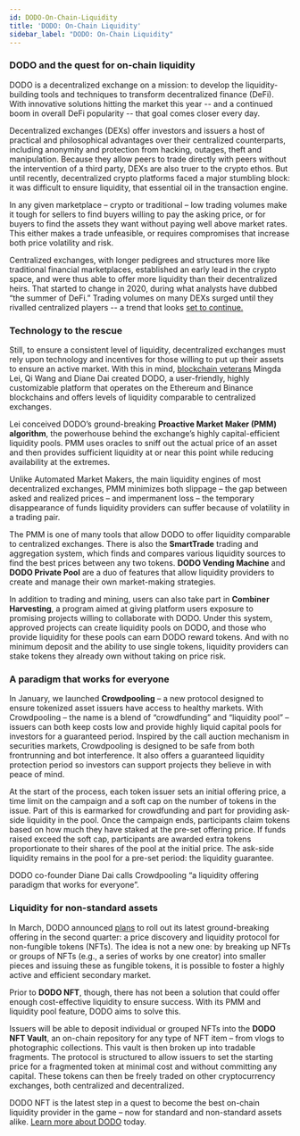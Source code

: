 ```yaml
---
id: DODO-On-Chain-Liquidity
title: 'DODO: On-Chain Liquidity'
sidebar_label: "DODO: On-Chain Liquidity"
---
```


### DODO and the quest for on-chain liquidity	

DODO is a decentralized exchange on a mission: to develop the  liquidity-building tools and techniques to transform decentralized finance (DeFi). With innovative solutions hitting the market this year -- and a continued boom in overall DeFi popularity -- that goal comes closer every day. 

Decentralized exchanges (DEXs) offer investors and issuers a host of practical and philosophical advantages over their centralized counterparts, including anonymity and protection from hacking, outages, theft and manipulation. Because they allow peers to trade directly with peers without the intervention of a third party, DEXs are also truer to the crypto ethos. But until recently, decentralized crypto platforms faced a major stumbling block: it was difficult to ensure liquidity, that essential oil in the transaction engine.  

In any given marketplace – crypto or traditional – low trading volumes make it tough for sellers to find buyers willing to pay the asking price, or for buyers to find the assets they want without paying well above market rates. This either makes a trade unfeasible, or requires compromises that increase both price volatility and risk. 

Centralized exchanges, with longer pedigrees and structures more like traditional financial marketplaces, established an early lead in the crypto space, and were thus able to offer more liquidity than their decentralized heirs. That started to change in 2020, during what analysts have dubbed “the summer of DeFi.” Trading volumes on many DEXs surged until they rivalled centralized players -- a trend that looks [set to continue.](https://www.cityam.com/the-future-is-decentralized-5-reasons-why-defis-cool-down-will-be-short-lived/)

### Technology to the rescue

Still, to ensure a consistent level of liquidity, decentralized exchanges must rely upon technology and incentives for those willing to put up their assets to ensure an active market. With this in mind, [blockchain veterans](https://boxmining.com/dodo-exchange/#:~:text=DODOEx%2C%20founded%20by%20three%20veterans,PhD%20dropout%20from%20Peking%20University.) Mingda Lei, Qi Wang and Diane Dai created DODO, a user-friendly, highly customizable platform that operates on the Ethereum and Binance blockchains and offers levels of liquidity comparable to centralized exchanges. 

Lei conceived DODO’s ground-breaking **Proactive Market Maker (PMM) algorithm**, the powerhouse behind the exchange’s highly capital-efficient liquidity pools. PMM uses oracles to sniff out the actual price of an asset and then provides sufficient liquidity at or near this point while reducing availability at the extremes.

Unlike Automated Market Makers, the main liquidity engines of most decentralized exchanges, PMM minimizes both slippage – the gap between asked and realized prices – and impermanent loss – the temporary disappearance of funds liquidity providers can suffer because of volatility in a trading pair.

The PMM is one of many tools that allow DODO to offer liquidity comparable to centralized exchanges. There is also the **SmartTrade** trading and aggregation system, which finds and compares various liquidity sources to find the best prices between any two tokens. **DODO Vending Machine** and **DODO Private Pool** are a duo of features that allow liquidity providers to create and manage their own market-making strategies.

In addition to trading and mining, users can also take part in **Combiner Harvesting**, a program aimed at giving platform users exposure to promising projects willing to collaborate with DODO. Under this system, approved projects can create liquidity pools on DODO, and those who provide liquidity for these pools can earn DODO reward tokens. And with no minimum deposit and the ability to use single tokens, liquidity providers can stake tokens they already own without taking on price risk.

### A paradigm that works for everyone

In January, we launched **Crowdpooling** – a new protocol designed to ensure tokenized asset issuers have access to healthy markets. With Crowdpooling – the name is a blend of “crowdfunding” and “liquidity pool” – issuers can both keep costs low and provide highly liquid capital pools for investors for a guaranteed period. Inspired by the call auction mechanism in securities markets, Crowdpooling is designed to be safe from both frontrunning and bot interference. It also offers a guaranteed liquidity protection period so investors can support projects they believe in with peace of mind.

At the start of the process, each token issuer sets an initial offering price, a time limit on the campaign and a soft cap on the number of tokens in the issue. Part of this is earmarked for crowdfunding and part for providing ask-side liquidity in the pool. Once the campaign ends, participants claim tokens based on how much they have staked at the pre-set offering price. If funds raised exceed the soft cap, participants are awarded extra tokens proportionate to their shares of the pool at the initial price. The ask-side liquidity remains in the pool for a pre-set period: the liquidity guarantee.

DODO co-founder Diane Dai calls Crowdpooling “a liquidity offering paradigm that works for everyone”.

### Liquidity for non-standard assets

In March, DODO announced [plans](https://medium.com/dodoex/dodo-nft-a-zero-cost-liquidity-solution-for-non-standard-assets-cbdb785f2041) to roll out its latest ground-breaking offering in the second quarter: a price discovery and liquidity protocol for non-fungible tokens (NFTs). The idea is not a new one: by breaking up NFTs or groups of NFTs (e.g., a series of works by one creator) into smaller pieces and issuing these as fungible tokens, it is possible to foster a highly active and efficient secondary market.

Prior to **DODO NFT**, though, there has not been a solution that could offer enough cost-effective liquidity to ensure success. With its PMM and liquidity pool feature, DODO aims to solve this. 

Issuers will be able to deposit individual or grouped NFTs into the **DODO NFT Vault**, an on-chain repository for any type of NFT item – from vlogs to photographic collections. This vault is then broken up into tradable fragments. The protocol is structured to allow issuers to set the starting price for a fragmented token at minimal cost and without committing any capital. These tokens can then be freely traded on other cryptocurrency exchanges, both centralized and decentralized.

DODO NFT is the latest step in a quest to become the best on-chain liquidity provider in the game – now for standard and non-standard assets alike. 
[Learn more about DODO](https://dodoex.io/) today.





